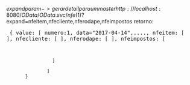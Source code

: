 $expand param -> gerar detail para um master
     http://localhost:8080/OData/OData.svc/nfe(1)?$expand=nfeitem,nfecliente,nferodape,nfeimpostos
     retorno:
     <pre>
     {
            value: [ numero:1, data="2017-04-14",....,
                     nfeitem: [
                              ],
                     nfecliente: [
                              ],
                     nferodape: [
                          ],
                     nfeimpostos: [
                     
                     
                     ]
                     
                   ]
           } 
  </pre>
